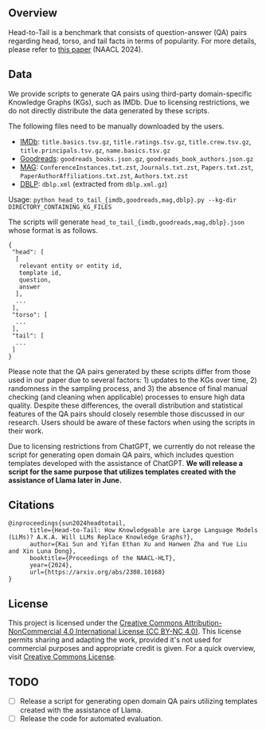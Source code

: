 ## Overview

Head-to-Tail is a benchmark that consists of question-answer (QA) pairs regarding head, torso, and tail facts in terms of popularity. For more details, please refer to [this paper](https://arxiv.org/abs/2308.10168) (NAACL 2024).

## Data

We provide scripts to generate QA pairs using third-party domain-specific Knowledge Graphs (KGs), such as IMDb. Due to licensing restrictions, we do not directly distribute the data generated by these scripts.

The following files need to be manually downloaded by the users.

* [IMDb](https://developer.imdb.com/non-commercial-datasets/): `title.basics.tsv.gz`, `title.ratings.tsv.gz`, `title.crew.tsv.gz`, `title.principals.tsv.gz`, `name.basics.tsv.gz`
* [Goodreads](https://mengtingwan.github.io/data/goodreads.html#datasets): `goodreads_books.json.gz`, `goodreads_book_authors.json.gz`
* [MAG](https://zenodo.org/record/6511057): `ConferenceInstances.txt.zst`, `Journals.txt.zst`, `Papers.txt.zst`, `PaperAuthorAffiliations.txt.zst`, `Authors.txt.zst`
* [DBLP](https://dblp.uni-trier.de/xml/): `dblp.xml` (extracted from `dblp.xml.gz`)

Usage: `python head_to_tail_{imdb,goodreads,mag,dblp}.py --kg-dir DIRECTORY_CONTAINING_KG_FILES`

The scripts will generate `head_to_tail_{imdb,goodreads,mag,dblp}.json` whose format is as follows.

```
{
 "head": [
  [
   relevant entity or entity id,
   template id,
   question,
   answer
  ],
  ...
 ],
 "torso": [
  ...
 ],
 "tail": [
  ...
 ]
}
```

Please note that the QA pairs generated by these scripts differ from those used in our paper due to several factors: 1) updates to the KGs over time, 2) randomness in the sampling process, and 3) the absence of final manual checking (and cleaning when applicable) processes to ensure high data quality. Despite these differences, the overall distribution and statistical features of the QA pairs should closely resemble those discussed in our research. Users should be aware of these factors when using the scripts in their work.

Due to licensing restrictions from ChatGPT, we currently do not release the script for generating open domain QA pairs, which includes question templates developed with the assistance of ChatGPT. **We will release a script for the same purpose that utilizes templates created with the assistance of Llama later in June.**

## Citations

```
@inproceedings{sun2024headtotail,
      title={Head-to-Tail: How Knowledgeable are Large Language Models (LLMs)? A.K.A. Will LLMs Replace Knowledge Graphs?},
      author={Kai Sun and Yifan Ethan Xu and Hanwen Zha and Yue Liu and Xin Luna Dong},
      booktitle={Proceedings of the NAACL-HLT},
      year={2024},
      url={https://arxiv.org/abs/2308.10168}
}
```

## License

This project is licensed under the [Creative Commons Attribution-NonCommercial 4.0 International License (CC BY-NC 4.0)](LICENSE). This license permits sharing and adapting the work, provided it's not used for commercial purposes and appropriate credit is given. For a quick overview, visit [Creative Commons License](https://creativecommons.org/licenses/by-nc/4.0/).

## TODO

- [ ] Release a script for generating open domain QA pairs utilizing templates created with the assistance of Llama.
- [ ] Release the code for automated evaluation.

